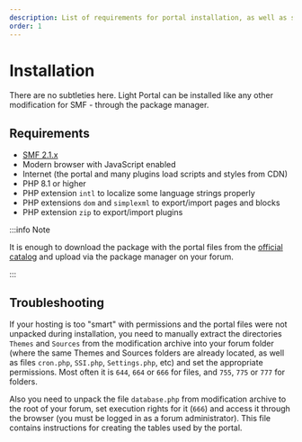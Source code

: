 ```yaml
---
description: List of requirements for portal installation, as well as solutions to possible problems
order: 1
---
```


# Installation

There are no subtleties here. Light Portal can be installed like any other modification for SMF - through the package manager.

## Requirements

- [SMF 2.1.x](https://download.simplemachines.org)
- Modern browser with JavaScript enabled
- Internet (the portal and many plugins load scripts and styles from CDN)
- PHP 8.1 or higher
- PHP extension `intl` to localize some language strings properly
- PHP extensions `dom` and `simplexml` to export/import pages and blocks
- PHP extension `zip` to export/import plugins

:::info Note

It is enough to download the package with the portal files from the [official catalog](https://custom.simplemachines.org/mods/index.php?mod=4244) and upload via the package manager on your forum.

:::

## Troubleshooting

If your hosting is too "smart" with permissions and the portal files were not unpacked during installation, you need to manually extract the directories `Themes` and `Sources` from the modification archive into your forum folder (where the same Themes and Sources folders are already located, as well as files `cron.php`, `SSI.php`, `Settings.php`, etc) and set the appropriate permissions. Most often it is `644`, `664` or `666` for files, and `755`, `775` or `777` for folders.

Also you need to unpack the file `database.php` from modification archive to the root of your forum, set execution rights for it (`666`) and access it through the browser (you must be logged in as a forum administrator). This file contains instructions for creating the tables used by the portal.
